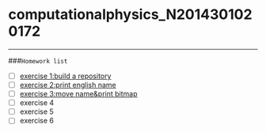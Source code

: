 # computationalphysics_N2014301020172
------
###`Homework list`

- [ ] [exercise 1:build a repository](https://github.com/LuxAsteria/computationalphysics_N2014301020172)
- [ ] [exercise 2:print english name](https://github.com/LuxAsteria/exercise-1)
- [ ] [exercise 3:move name&print bitmap](https://github.com/LuxAsteria/exercise-2)
- [ ] exercise 4
- [ ] exercise 5
- [ ] exercise 6
